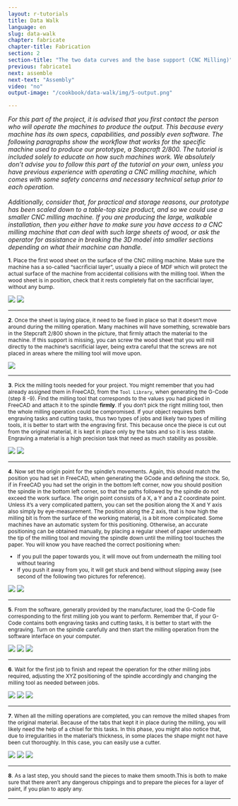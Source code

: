 ```yaml
---
layout: r-tutorials
title: Data Walk
language: en
slug: data-walk
chapter: fabricate
chapter-title: Fabrication
section: 2
section-title: "The two data curves and the base support (CNC Milling)"
previous: fabricate1
next: assemble
next-text: "Assembly"  
video: "no"
output-image: "/cookbook/data-walk/img/5-output.png"

---
```

<p><em>For this part of the project, it is advised that you first contact the person who will operate the machines to produce the output. This because every machine has its own specs, capabilities, and possibly even software. The following paragraphs show the workflow that works for the specific machine used to produce our prototype, a Stepcraft 2/800. The tutorial is included solely to educate on how such machines work. We absolutely don’t advise you to follow this part of the tutorial on your own, unless you have previous experience with operating a CNC milling machine, which comes with some safety concerns and necessary technical setup prior to each operation. <br><br>Additionally, consider that, for practical and storage reasons, our prototype has been scaled down to a table-top size product, and so we could use a smaller CNC milling machine. If you are producing the large, walkable installation, then you either have to make sure you have access to a CNC milling machine that can deal with such large sheets of wood, or ask the operator for assistance in breaking the 3D model into smaller sections depending on what their machine can handle. </em></p>

<div>
<p style="font-size: 12px;">
<b>1</b>. Place the first wood sheet on the surface of the CNC milling machine. Make sure the machine has a so-called “sacrificial layer”, usually a piece of MDF which will protect the actual surface of the machine from accidental collisions with the milling tool. When the wood sheet is in position, check that it rests completely flat on the sacrificial layer, without any bump. </p>
<img src="/cookbook/data-walk/img/5-1.JPG" />
<img src="/cookbook/data-walk/img/5-2.JPG" />
</div>
<div class="clear"></div>
<hr style="color: #ccc" size="1">

<div>
<p style="font-size: 12px;">
<b>2</b>. Once the sheet is laying place, it need to be fixed in place so that it doesn’t move around during the milling operation. Many machines will have something, screwable bars in the Stepcraft 2/800 shown in the picture,  that firmly attach the material to the machine. If this support is missing, you can screw the wood sheet that you will mill directly to the machine’s sacrificial layer, being extra careful that the screws are not placed in areas where the milling tool will move upon. </p>
<img src="/cookbook/data-walk/img/5-3.JPG" />
</div>
<div class="clear"></div>
<hr style="color: #ccc" size="1">

<div>
<p style="font-size: 12px;">
<b>3</b>. Pick the milling tools needed for your project. You might remember that you had already assigned them in FreeCAD, from the <code>Tool Library</code>, when generating the G-Code (step 8 -9). Find the milling tool that corresponds to the values you had picked in FreeCAD and attach it to the spindle <b>firmly</b>. If you don’t pick the right milling tool, then the whole milling operation could be compromised. If your object requires both engraving tasks and cutting tasks, thus two types of jobs and likely two types of milling tools, it is better to start with the engraving first. This because once the piece is cut out from the original material, it is kept in place only by the tabs and so it is less stable. Engraving a material is a high precision task that need as much stability as possible.
</p>
<img src="/cookbook/data-walk/img/5-4.JPG" />
<img src="/cookbook/data-walk/img/5-5.JPG" />
</div>
<div class="clear"></div>
<hr style="color: #ccc" size="1">

<div>
<p style="font-size: 12px;">
<b>4</b>. Now set the origin point for the spindle’s movements. Again, this should match the position you had set in FreeCAD, when generating the GCode and defining the stock. So, if in FreeCAD you had set the origin in the bottom left corner, now you should position the spindle in the bottom left corner, so that the paths followed by the spindle do not exceed the work surface. The origin point consists of a X, a Y and a Z coordinate point. Unless it’s a very complicated pattern, you can set the position along the X and Y axis also simply by eye-measurement. The position along the Z axis, that is how high the milling bit is from the surface of the working material, is a bit more complicated. Some machines have an automatic system for this positioning. Otherwise, an accurate positioning can be obtained manually, by placing a regular sheet of paper underneath the tip of the milling tool and moving the spindle down until the milling tool touches the paper. You will know you have reached the correct positioning when:</p>
<ul style="font-size: 12px;">
<li>If you pull the paper towards you, it will move out from underneath the milling tool without tearing</li>
<li>If you push it away from you, it will get stuck and bend without slipping away (see second of the following two pictures for reference).</li></ul>
<img src="/cookbook/data-walk/img/5-6.JPG" />
<img src="/cookbook/data-walk/img/5-7.JPG" />
</div>
<div class="clear"></div>
<hr style="color: #ccc" size="1">

<div>
<p style="font-size: 12px;">
<b>5</b>.  From the software, generally provided by the manufacturer, load the G-Code file corresponding to the first milling job you want to perform. Remember that, if your G-Code contains both engraving tasks and cutting tasks, it is better to start with the engraving. Turn on the spindle carefully and then start the milling operation from the software interface on your computer.
</p>
<img src="/cookbook/data-walk/img/5-8.JPG" />
<img src="/cookbook/data-walk/img/5-9.JPG" />
<img src="/cookbook/data-walk/img/5-10.JPG" />
</div>
<div class="clear"></div>
<hr style="color: #ccc" size="1">

<div>
<p style="font-size: 12px;">
<b>6</b>. Wait for the first job to finish and repeat the operation for the other milling jobs required,  adjusting the XYZ positioning of the spindle accordingly and changing the milling tool as needed between jobs.
</p>
<img src="/cookbook/data-walk/img/5-11.JPG" />
<img src="/cookbook/data-walk/img/5-12.JPG" />
<img src="/cookbook/data-walk/img/5-13.JPG" />
</div>
<div class="clear"></div>
<hr style="color: #ccc" size="1">

<div>
<p style="font-size: 12px;">
<b>7</b>. When all the milling operations are completed, you can remove the milled shapes from the original material. Because of the tabs that kept it in place during the milling, you will likely need the help of a chisel for this tasks. In this phase, you might also notice that, due to irregularities in the material’s thickness, in some places the shape might not have been cut thoroughly. In this case, you can easily use a cutter. 
</p>
<img src="/cookbook/data-walk/img/5-14.JPG" />
<img src="/cookbook/data-walk/img/5-15.JPG" />
<img src="/cookbook/data-walk/img/5-16.JPG" />
</div>
<div class="clear"></div>
<hr style="color: #ccc" size="1">

<div>
<p style="font-size: 12px;">
<b>8</b>. As a last step, you should sand the pieces to make them smooth.This is both to make sure that there aren’t any dangerous chippings and to prepare the pieces for a layer of paint, if you plan to apply any.
</p>
</div>
<div class="clear"></div>
<hr style="color: #ccc" size="1">